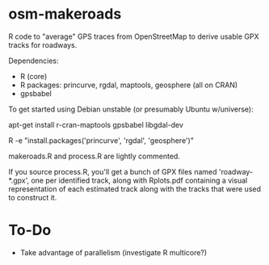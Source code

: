osm-makeroads
=============

R code to "average" GPS traces from OpenStreetMap to derive usable GPX
tracks for roadways.

Dependencies:

* R (core)
* R packages: princurve, rgdal, maptools, geosphere (all on CRAN)
* gpsbabel

To get started using Debian unstable (or presumably Ubuntu w/universe):

apt-get install r-cran-maptools gpsbabel libgdal-dev

R -e "install.packages('princurve', 'rgdal', 'geosphere')"

makeroads.R and process.R are lightly commented.

If you source process.R, you'll get a bunch of GPX files named
'roadway-*.gpx', one per identified track, along with Rplots.pdf
containing a visual representation of each estimated track along with
the tracks that were used to construct it.

To-Do
=====

* Take advantage of parallelism (investigate R multicore?)
